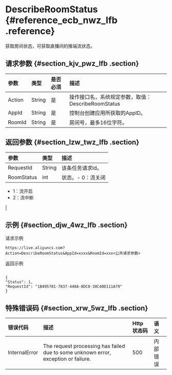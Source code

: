 # DescribeRoomStatus {#reference_ecb_nwz_lfb .reference}

获取房间状态，可获取直播间的推端流状态。

## 请求参数 {#section_kjv_pwz_lfb .section}

|参数|类型|是否必须|描述|
|:-|:-|:---|:-|
|Action|String|是|操作接口名，系统规定参数，取值：DescribeRoomStatus|
|AppId|String|是|控制台创建应用所获取的AppID。|
|RoomId|String|是|房间号，最多16位字符。|

## 返回参数 {#section_lzw_twz_lfb .section}

|参数|类型|描述|
|:-|:-|:-|
|RequestId|String|该条任务请求Id。|
|RoomStatus|int|状态。-   0：流关闭
-   1：流开启
-   2：流中断

|

## 示例 {#section_djw_4wz_lfb .section}

请求示例

```
https://live.aliyuncs.com?Action=DescribeRoomStatus&AppId=xxxx&RoomId=xxx<公共请求参数>
```

返回示例

```

{
"Status": 1,
"RequestId": "1B495781-7837-448A-8DC0-30C40D111A79"
}
```

## 特殊错误码 {#section_xrw_5wz_lfb .section}

|错误代码|描述|Http 状态码|语义|
|:---|:-|:-------|:-|
|InternalError|The request processing has failed due to some unknown error, exception or failure.|500|内部错误|

